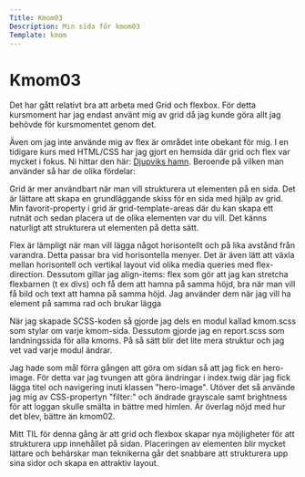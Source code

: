 ```yaml
---
Title: Kmom03
Description: Min sida för kmom03
Template: kmom
---
```


# Kmom03

Det har gått relativt bra att arbeta med Grid och flexbox. För detta kursmoment har jag endast använt mig av grid då jag kunde göra allt jag behövde för kursmomentet genom det.

Även om jag inte använde mig av flex är området inte obekant för mig. I en tidigare kurs med HTML/CSS har jag gjort en hemsida där grid och flex var mycket i fokus. Ni hittar den här: [Djupviks hamn](http://s0c4j45.dwapp.se/). Beroende på vilken man använder så har de olika fördelar:

Grid är mer användbart när man vill strukturera ut elementen på en sida. Det är lättare att skapa en grundläggande skiss för en sida med hjälp av grid. Min favorit-property i grid är grid-template-areas där du kan skapa ett rutnät och sedan placera ut de olika elementen var du vill. Det känns naturligt att strukturera ut elementen på detta sätt.

Flex är lämpligt när man vill lägga något horisontellt och på lika avstånd från varandra. Detta passar bra vid horisontella menyer. Det är även lätt att växla mellan horisontell och vertikal layout vid olika media queries med flex-direction. Dessutom gillar jag align-items: flex som gör att jag kan stretcha flexbarnen (t ex divs) och få dem att hamna på samma höjd, bra när man vill få bild och text att hamna på samma höjd. Jag använder dem när jag vill ha element på samma rad och brukar lägga

När jag skapade SCSS-koden så gjorde jag dels en modul kallad kmom.scss som stylar om varje kmom-sida. Dessutom gjorde jag en report.scss som landningssida för alla kmoms. På så sätt blir det lite mera struktur och jag vet vad varje modul ändrar.

Jag hade som mål förra gången att göra om sidan så att jag fick en hero-image. För detta var jag tvungen att göra ändringar i index.twig där jag fick lägga titel och navigering inuti klassen "hero-image". Utöver det så använde jag mig av CSS-propertyn "filter:" och ändrade grayscale samt brightness för att loggan skulle smälta in bättre med himlen. Är överlag nöjd med hur det blev, bättre än kmom02.

Mitt TIL för denna gång är att grid och flexbox skapar nya möjligheter för att strukturera upp innehållet på sidan. Placeringen av elementen blir mycket lättare och behärskar man teknikerna går det snabbare att strukturera upp sina sidor och skapa en attraktiv layout.
